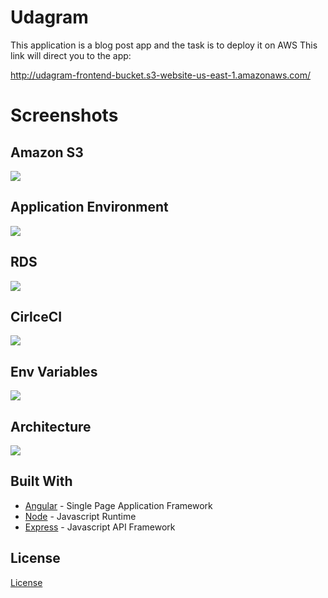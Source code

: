 # Udagram

This application is a blog post app and the task is to
deploy it on AWS
This link will direct you to the app:

http://udagram-frontend-bucket.s3-website-us-east-1.amazonaws.com/

# Screenshots

## Amazon S3

![](./documentation/images/Capture.PNG)

## Application Environment

![](./documentation/images/Capture2.PNG)

## RDS

![](./documentation/images/Capture3.PNG)

## CirlceCI

![](./documentation/images/Capture4.PNG)

## Env Variables

![](./documentation/images/circleci_env.PNG)

## Architecture

![](./documentation/images/InfrastructureDiagram.PNG)

## Built With

- [Angular](https://angular.io/) - Single Page Application Framework
- [Node](https://nodejs.org) - Javascript Runtime
- [Express](https://expressjs.com/) - Javascript API Framework

## License

[License](LICENSE.txt)
